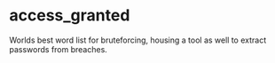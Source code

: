 # access_granted
Worlds best word list for bruteforcing, housing a tool as well to extract passwords from breaches.
